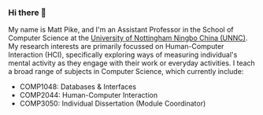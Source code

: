 ### Hi there 👋
My name is Matt Pike, and I'm an Assistant Professor in the School of Computer Science at the [University of Nottingham Ningbo China (UNNC)](http://www.nottingham.edu.cn). My research interests are primarily focussed on Human-Computer Interaction (HCI), specifically exploring ways of measuring individual's mental activity as they engage with their work or everyday activities. I teach a broad range of subjects in Computer Science, which currently include:

+ COMP1048: Databases & Interfaces
+ COMP2044: Human-Computer Interaction
+ COMP3050: Individual Dissertation (Module Coordinator)

